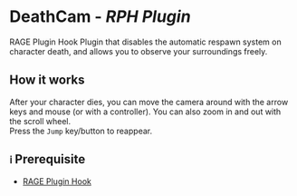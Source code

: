 # DeathCam - *RPH Plugin*

RAGE Plugin Hook Plugin that disables the automatic respawn system on character death, and allows you to observe your surroundings freely.

## How it works
After your character dies, you can move the camera around with the arrow keys and mouse (or with a controller). You can also zoom in and out with the scroll wheel.  
Press the `Jump` key/button to reappear. 

## `ℹ` Prerequisite
- [RAGE Plugin Hook](https://ragepluginhook.net/Downloads.aspx)
